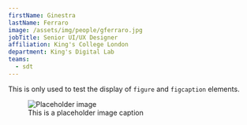 ```yaml
---
firstName: Ginestra
lastName: Ferraro
image: /assets/img/people/gferraro.jpg
jobTitle: Senior UI/UX Designer
affiliation: King's College London
department: King's Digital Lab
teams:
  - sdt
---
```


This is only used to test the display of `figure` and `figcaption` elements.

<figure>
  <img
  src="{{ '/assets/img/placeholder.jpg' | url }}"
  alt="Placeholder image">
  <figcaption>This is a placeholder image caption</figcaption>
</figure>

